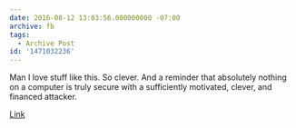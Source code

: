 ```yaml
---
date: 2016-08-12 13:03:56.000000000 -07:00
archive: fb
tags: 
  - Archive Post
id: '1471032236'
---
```


Man I love stuff like this. So clever. And a reminder that absolutely nothing on a computer is truly secure with a sufficiently motivated, clever, and financed attacker.

[Link](http://arstechnica.com/security/2016/08/new-air-gap-jumper-covertly-transmits-data-in-hard-drive-sounds/)
